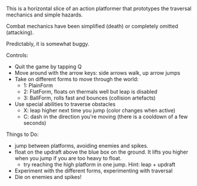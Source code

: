 This is a horizontal slice of an action platformer that prototypes the traversal mechanics and simple hazards.

Combat mechanics have been simplified (death) or completely omitted (attacking).

Predictably, it is somewhat buggy.

Controls:
 - Quit the game by tapping Q
 - Move around with the arrow keys: side arrows walk, up arrow jumps
 - Take on different forms to move through the world:
	- 1: PlainForm
	- 2: FlatForm, floats on thermals well but leap is disabled
	- 3: BallForm, rolls fast and bounces (collision artefacts)
 - Use special abilities to traverse obstacles
	- X: leap higher next time you jump (color changes when active)
	- C: dash in the direction you're moving (there is a cooldown of a few seconds)

Things to Do:
 - jump between platforms, avoiding enemies and spikes.
 - float on the updraft above the blue box on the ground. It lifts you higher when you jump if you are too heavy to float.
	- try reaching the high platform in one jump. Hint: leap + updraft
 - Experiment with the different forms, experimenting with traversal
 - Die on enemies and spikes!